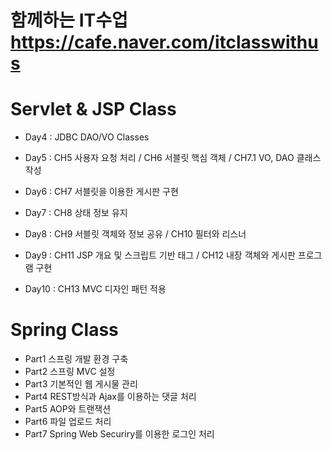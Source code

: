 # 함께하는 IT수업 https://cafe.naver.com/itclasswithus

# Servlet & JSP Class

- Day4 : JDBC DAO/VO Classes

- Day5 : CH5 사용자 요청 처리 / CH6 서블릿 핵심 객체 / CH7.1 VO, DAO 클래스 작성

- Day6 : CH7 서블릿을 이용한 게시판 구현

- Day7 : CH8 상태 정보 유지

- Day8 : CH9 서블릿 객체와 정보 공유 / CH10 필터와 리스너

- Day9 : CH11 JSP 개요 및 스크립트 기반 태그 /  CH12 내장 객체와 게시판 프로그램 구현

- Day10 : CH13 MVC 디자인 패턴 적용

# Spring Class

- Part1 스프링 개발 환경 구축
- Part2 스프링 MVC 설정
- Part3 기본적인 웹 게시물 관리
- Part4 REST방식과 Ajax를 이용하는 댓글 처리
- Part5 AOP와 트랜잭션
- Part6 파일 업로드 처리
- Part7 Spring Web Securiry를 이용한 로그인 처리
